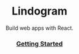 <h1 align="center">
  Lindogram
</h1>

<p align="center">
  Build web apps with React.
</p>

<h3 align="center">
   <a href="https://sinnim7.github.io/lindogram-web/">Getting Started</a>
</h3>
